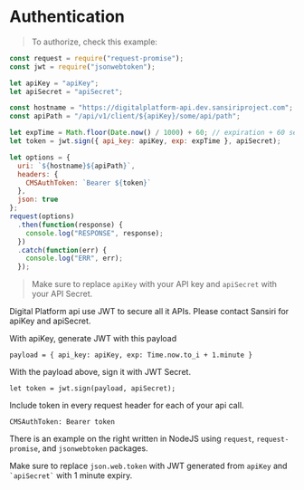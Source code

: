 # Authentication

> To authorize, check this example:

```javascript
const request = require("request-promise");
const jwt = require("jsonwebtoken");

let apiKey = "apiKey";
let apiSecret = "apiSecret";

const hostname = "https://digitalplatform-api.dev.sansiriproject.com";
const apiPath = "/api/v1/client/${apiKey}/some/api/path";

let expTime = Math.floor(Date.now() / 1000) + 60; // expiration + 60 seconds
let token = jwt.sign({ api_key: apiKey, exp: expTime }, apiSecret);

let options = {
  uri: `${hostname}${apiPath}`,
  headers: {
    CMSAuthToken: `Bearer ${token}`
  },
  json: true
};
request(options)
  .then(function(response) {
    console.log("RESPONSE", response);
  })
  .catch(function(err) {
    console.log("ERR", err);
  });
```

> Make sure to replace `apiKey` with your API key and `apiSecret` with your API Secret.

Digital Platform api use JWT to secure all it APIs. Please contact Sansiri for apiKey and apiSecret.

With apiKey, generate JWT with this payload

`payload = { api_key: apiKey, exp: Time.now.to_i + 1.minute }`

With the payload above, sign it with JWT Secret.

`let token = jwt.sign(payload, apiSecret);`

Include token in every request header for each of your api call.

`CMSAuthToken: Bearer token`

There is an example on the right written in NodeJS using `request`, `request-promise`, and `jsonwebtoken` packages.

<aside class="notice">
Make sure to replace <code>json.web.token</code> with JWT generated from <code>apiKey</code> and <code>`apiSecret`</code> with 1 minute expiry.
</aside>
